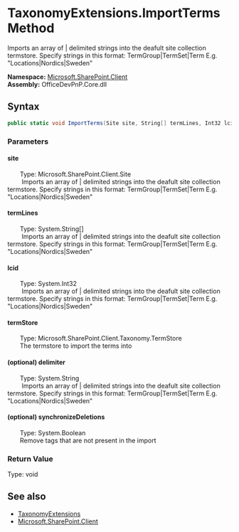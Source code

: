 # TaxonomyExtensions.ImportTerms Method  
 Imports an array of | delimited strings into the deafult site collection termstore. Specify strings in this format: TermGroup|TermSet|Term E.g. "Locations|Nordics|Sweden"   

**Namespace:** [Microsoft.SharePoint.Client](Microsoft.SharePoint.Client.md)  
**Assembly:** OfficeDevPnP.Core.dll  
## Syntax
```C#
public static void ImportTerms(Site site, String[] termLines, Int32 lcid, TermStore termStore, String delimiter, Boolean synchronizeDeletions)
```
### Parameters
#### site  
&emsp;&emsp;Type: Microsoft.SharePoint.Client.Site  
&emsp;&emsp; Imports an array of | delimited strings into the deafult site collection termstore. Specify strings in this format: TermGroup|TermSet|Term E.g. "Locations|Nordics|Sweden"   

  

#### termLines  
&emsp;&emsp;Type: System.String[]  
&emsp;&emsp; Imports an array of | delimited strings into the deafult site collection termstore. Specify strings in this format: TermGroup|TermSet|Term E.g. "Locations|Nordics|Sweden"   

  

#### lcid  
&emsp;&emsp;Type: System.Int32  
&emsp;&emsp; Imports an array of | delimited strings into the deafult site collection termstore. Specify strings in this format: TermGroup|TermSet|Term E.g. "Locations|Nordics|Sweden"   

  

#### termStore  
&emsp;&emsp;Type: Microsoft.SharePoint.Client.Taxonomy.TermStore  
&emsp;&emsp;The termstore to import the terms into  

  

#### (optional) delimiter  
&emsp;&emsp;Type: System.String  
&emsp;&emsp; Imports an array of | delimited strings into the deafult site collection termstore. Specify strings in this format: TermGroup|TermSet|Term E.g. "Locations|Nordics|Sweden"   

  

#### (optional) synchronizeDeletions  
&emsp;&emsp;Type: System.Boolean  
&emsp;&emsp;Remove tags that are not present in the import  

  

### Return Value
Type: void  

## See also
- [TaxonomyExtensions](Microsoft.SharePoint.Client.TaxonomyExtensions.md) 
- [Microsoft.SharePoint.Client](Microsoft.SharePoint.Client.md) 
